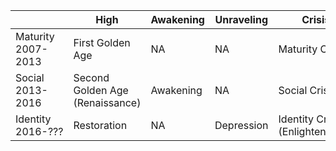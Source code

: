 ||High|Awakening|Unraveling|Crisis|
|---|---|---|---|---|
Maturity<br/>2007-2013 | First Golden Age | NA | NA | Maturity Crisis
Social<br/>2013-2016 | Second Golden Age (Renaissance) | Awakening | NA | Social Crisis 
Identity<br/>2016-??? | Restoration | NA | Depression | Identity Crisis (Enlightenment)
